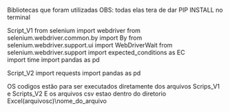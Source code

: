 Bibliotecas que foram utilizadas 
OBS: todas elas tera de dar PIP INSTALL no terminal

Script_V1 
from selenium import webdriver
from selenium.webdriver.common.by import By
from selenium.webdriver.support.ui import WebDriverWait
from selenium.webdriver.support import expected_conditions as EC    
import time
import pandas as pd


Script_V2 
import requests 
import pandas as pd

OS codigos estão para ser executados diretamente dos arquivos Scrips_V1 e Scripts_V2 
E os arquivos csv estao dentro do diretorio Excel(arquivosc)\nome_do_arquivo
